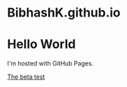 # BibhashK.github.io
<html>
<body>
<h1>Hello World</h1>
<p>I'm hosted with GitHub Pages.</p>
<a href = "BibhashK.github.io/Case+study+1+-+detecting+red+and+white+wine+quality.html">The beta test</a>
</body>
</html>
